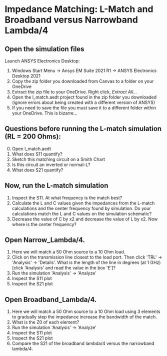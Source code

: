 # Impedance Matching: L-Match and Broadband versus Narrowband Lambda/4

## Open the simulation files 

Launch ANSYS Electronics Desktop: 

1. Windows Start Menu -> Ansys EM Suite 2021 R1 -> ANSYS Electronics Desktop 2021
2. Copy the zip folder you downloaded from Canvas to a folder on your OneDrive
3. Extract the zip file to your OneDrive. Right click, *Extract All...* 
4. Open the l_match.aedt project found in the zip folder you downloaded (ignore errors about being created with a different version of ANSYS)
5. If you need to save the file you must save it to a different folder within your OneDrive. This is bizarre...

## Questions before running the L-match simulation (RL = 200 Ohms): 

0. Open l_match.aedt 
1. What does S11 quantify? 
2. Sketch this matching circuit on a Smith Chart
3. Is this circuit an inverted or normal-L? 
4. What does S21 quantify?

## Now, run the L-match simulation 

1. Inspect the S11. At what frequency is the match best? 
2. Calculate the L and C values given the impedances from the L-match calculations and the center frequency found by simulation. Do your calculations match the L and C values on the simulation schematic?
3. Decrease the value of C by x2 and decrease the value of L by x2. Now where is the center frequency? 


## Open Narrow_Lambda/4.  

1. Here we will match a 50 Ohm source to a 10 Ohm load.
2. Click on the transmission line closest to the load port. Then click 'TRL' -> 'Analysis' -> 'Details'. What is the length of the line in degrees (at 1 GHz) [click 'Analysis' and read the value in the box 'E']? 
3. Run the simulation 'Analysis' -> 'Analyze'
4. Inspect the S11 plot
5. Inspect the S21 plot


## Open Broadband_Lambda/4.  

1. Here we will match a 50 Ohm source to a 10 Ohm load using 3 elements to gradually step the impedance increase the bandwidth of the match.
2. What is the Z0 of each element? 
3. Run the simulation 'Analysis' -> 'Analyze'
4. Inspect the S11 plot
5. Inspect the S21 plot
6. Compare the S21 of the broadband lambda/4 versus the narrowband lambda/4. 
